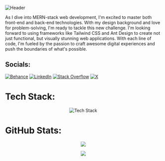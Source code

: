 ![Header](https://i.ibb.co/k23J5Ft/banner.png)

As I dive into MERN-stack web development, I'm excited to master both front-end and back-end technologies. With my design background and love for problem-solving, I'm ready to tackle this new challenge. I'm looking forward to using frameworks like Tailwind CSS and Ant Design to create not just functional, but visually stunning web applications. With each line of code, I'm fueled by the passion to craft awesome digital experiences and push the boundaries of what's possible.


## Socials:
[![Behance](https://img.shields.io/badge/Behance-1769ff?logo=behance&logoColor=white)](https://behance.net/https://www.behance.net/alexsarker2) [![LinkedIn](https://img.shields.io/badge/LinkedIn-%230077B5.svg?logo=linkedin&logoColor=white)](https://www.linkedin.com/in/alex-sarker/) [![Stack Overflow](https://img.shields.io/badge/-Stackoverflow-FE7A16?logo=stack-overflow&logoColor=white)](https://stackoverflow.com/users/https://stackoverflow.com/users/24825148/alex-sarker) [![X](https://img.shields.io/badge/X-black.svg?logo=X&logoColor=white)](https://x.com/https://www.linkedin.com/in/alex-sarker-9129951b3/) 

# Tech Stack:
<div align="center">
    <img src="https://i.ibb.co/68CWrWr/Frame-23.png" alt="Tech Stack">
</div>

# GitHub Stats:

<div align="center">

![](https://github-readme-streak-stats.herokuapp.com/?user=alexsarker&theme=radical&hide_border=true&background=3032A9&stroke=603DA1)<br/>

[![](https://visitcount.itsvg.in/api?id=alexsarker&icon=0&color=0)](https://visitcount.itsvg.in)
</div>

